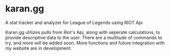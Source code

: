 # karan.gg
A stat tracker and analyzer for League of Legends using RIOT Api

Karan.gg utilizes pulls from Riot's Api, along with seperate calculations, to provide descriptive data to the user. There are a multitude of commands to try, and more will be added soon. More functions and future integration with my website are in development.
